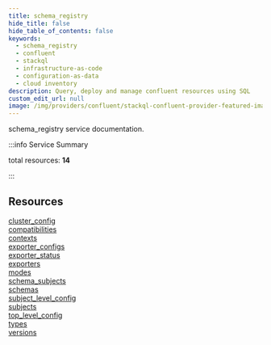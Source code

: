 ```yaml
---
title: schema_registry
hide_title: false
hide_table_of_contents: false
keywords:
  - schema_registry
  - confluent
  - stackql
  - infrastructure-as-code
  - configuration-as-data
  - cloud inventory
description: Query, deploy and manage confluent resources using SQL
custom_edit_url: null
image: /img/providers/confluent/stackql-confluent-provider-featured-image.png
---
```


schema_registry service documentation.

:::info Service Summary

<div class="row">
<div class="providerDocColumn">
<span>total resources:&nbsp;<b>14</b></span><br />
</div>
</div>

:::

## Resources
<div class="row">
<div class="providerDocColumn">
<a href="/providers/confluent/schema_registry/cluster_config/">cluster_config</a><br />
<a href="/providers/confluent/schema_registry/compatibilities/">compatibilities</a><br />
<a href="/providers/confluent/schema_registry/contexts/">contexts</a><br />
<a href="/providers/confluent/schema_registry/exporter_configs/">exporter_configs</a><br />
<a href="/providers/confluent/schema_registry/exporter_status/">exporter_status</a><br />
<a href="/providers/confluent/schema_registry/exporters/">exporters</a><br />
<a href="/providers/confluent/schema_registry/modes/">modes</a>
</div>
<div class="providerDocColumn">
<a href="/providers/confluent/schema_registry/schema_subjects/">schema_subjects</a><br />
<a href="/providers/confluent/schema_registry/schemas/">schemas</a><br />
<a href="/providers/confluent/schema_registry/subject_level_config/">subject_level_config</a><br />
<a href="/providers/confluent/schema_registry/subjects/">subjects</a><br />
<a href="/providers/confluent/schema_registry/top_level_config/">top_level_config</a><br />
<a href="/providers/confluent/schema_registry/types/">types</a><br />
<a href="/providers/confluent/schema_registry/versions/">versions</a>
</div>
</div>